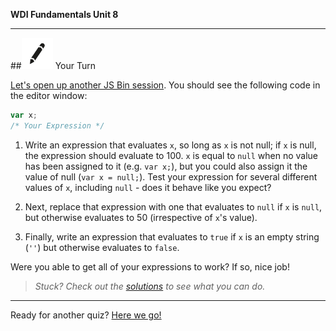 **WDI Fundamentals Unit 8**

---

##![Your Turn](../assets/exercise.png) Your Turn

[Let's open up another JS Bin session](http://jsbin.com/qacobi/edit?js,console).
You should see the following code in the editor window:

```javascript
var x;
/* Your Expression */
```

1. Write an expression that evaluates `x`, so long as `x` is not null;
if `x` is null, the expression should evaluate to 100.
`x` is equal to `null` when no value has been assigned to it (e.g. `var x;`), but you could also assign it the value of null (`var x = null;`).
Test your expression for several different values of `x`, including `null` - does it behave like you expect?

2. Next, replace that expression with one that evaluates to `null` if `x` is `null`, but otherwise evaluates to 50 (irrespective of `x`'s value).

3. Finally, write an expression that evaluates to `true` if `x` is an empty string (`''`) but otherwise evaluates to `false`.

Were you able to get all of your expressions to work? If so, nice job!

> *Stuck? Check out the [solutions](https://github.com/generalassembly-studio/fundamentals/blob/master/exercise-solutions.md) to see what you can do.*

---

Ready for another quiz? [Here we go!](11_quiz.md)
